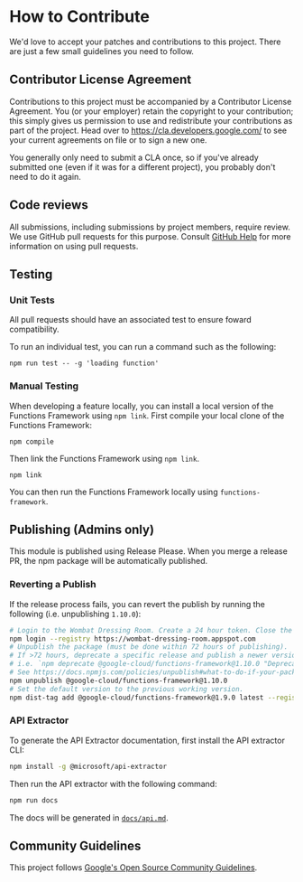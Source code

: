 # How to Contribute

We'd love to accept your patches and contributions to this project. There are
just a few small guidelines you need to follow.

## Contributor License Agreement

Contributions to this project must be accompanied by a Contributor License
Agreement. You (or your employer) retain the copyright to your contribution;
this simply gives us permission to use and redistribute your contributions as
part of the project. Head over to <https://cla.developers.google.com/> to see
your current agreements on file or to sign a new one.

You generally only need to submit a CLA once, so if you've already submitted one
(even if it was for a different project), you probably don't need to do it
again.

## Code reviews

All submissions, including submissions by project members, require review. We
use GitHub pull requests for this purpose. Consult
[GitHub Help](https://help.github.com/articles/about-pull-requests/) for more
information on using pull requests.

## Testing

### Unit Tests

All pull requests should have an associated test to ensure foward compatibility.

To run an individual test, you can run a command such as the following:

```
npm run test -- -g 'loading function'
```

### Manual Testing

When developing a feature locally, you can install a local version of the Functions Framework
using `npm link`. First compile your local clone of the Functions Framework:

```
npm compile
```

Then link the Functions Framework using `npm link`.

```
npm link
```

You can then run the Functions Framework locally using `functions-framework`.

## Publishing (Admins only)

This module is published using Release Please. When you merge a release PR, the npm package will be automatically published.

### Reverting a Publish

If the release process fails, you can revert the publish by running the following (i.e. unpublishing `1.10.0`):

```sh
# Login to the Wombat Dressing Room. Create a 24 hour token. Close the window.
npm login --registry https://wombat-dressing-room.appspot.com
# Unpublish the package (must be done within 72 hours of publishing).
# If >72 hours, deprecate a specific release and publish a newer version.
# i.e. `npm deprecate @google-cloud/functions-framework@1.10.0 "Deprecate 1.10.0" 
# See https://docs.npmjs.com/policies/unpublish#what-to-do-if-your-package-does-not-meet-the-unpublish-criteria
npm unpublish @google-cloud/functions-framework@1.10.0
# Set the default version to the previous working version.
npm dist-tag add @google-cloud/functions-framework@1.9.0 latest --registry=https://wombat-dressing-room.appspot.com
```

### API Extractor

To generate the API Extractor documentation, first install the API extractor CLI:

```sh
npm install -g @microsoft/api-extractor
```

Then run the API extractor with the following command:

```sh
npm run docs
```

The docs will be generated in [`docs/api.md`](docs/api.md).

## Community Guidelines

This project follows [Google's Open Source Community
Guidelines](https://opensource.google.com/conduct/).
